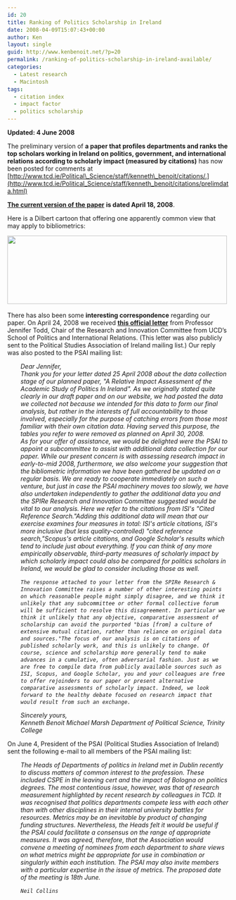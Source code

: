 ```yaml
---
id: 20
title: Ranking of Politics Scholarship in Ireland
date: 2008-04-09T15:07:43+00:00
author: Ken
layout: single
guid: http://www.kenbenoit.net/?p=20
permalink: /ranking-of-politics-scholarship-in-ireland-available/
categories:
  - Latest research
  - Macintosh
tags:
  - citation index
  - impact factor
  - politics scholarship
---
```

**Updated: 4 June 2008**

The preliminary version of **a paper that profiles departments and ranks the top scholars working in Ireland on politics, government, and international relations according to scholarly impact (measured by citations)** has now been posted for comments at [http://www.tcd.ie/Political\_Science/staff/kenneth\_benoit/citations/.](http://www.tcd.ie/Political_Science/staff/kenneth_benoit/citations/prelimdata.html)

[**The current version of the paper**](http://www.tcd.ie/Political_Science/staff/kenneth_benoit/citations/politics_in_ireland_preliminary.pdf) **is dated April 18, 2008**.

Here is a Dilbert cartoon that offering one apparently common view that may apply to bibliometrics:

[<img class="aligncenter size-full wp-image-23" title="dilbert1" src="/assets/images/dilbert1.jpg" alt="" width="500" height="155" srcset="/assets/images/dilbert1.jpg 560w, /assets/images/dilbert1-300x93.jpg 300w" sizes="(max-width: 500px) 100vw, 500px" />](/assets/images/dilbert1.jpg)

There has also been some **interesting correspondence** regarding our paper. On April 24, 2008 we received [**this official letter**](/assets/files/pdfs/UCDreply28apr2008.pdf "UCD's reply letter on our exercise") from Professor Jennifer Todd, Chair of the Research and Innovation Committee from UCD&#8217;s School of Politics and International Relations. (This letter was also publicly sent to the Political Studies Association of Ireland mailing list.) Our reply was also posted to the PSAI mailing list:

<address style="padding-left: 30px;">
  Dear Jennifer,
</address>

<address style="padding-left: 30px;">
</address>

<address style="padding-left: 30px;">
</address>

<address style="padding-left: 30px;">
  Thank you for your letter dated 25 April 2008 about the data collection stage of our planned paper, "A Relative Impact Assessment of the Academic Study of Politics In Ireland". As we originally stated quite clearly in our draft paper and on our website, we had posted the data we collected not because we intended for this data to form our final analysis, but rather in the interests of full accountability to those involved, especially for the purpose of catching errors from those most familiar with their own citation data. Having served this purpose, the tables you refer to were removed as planned on April 30, 2008.
</address>

<address style="padding-left: 30px;">
  As for your offer of assistance, we would be delighted were the PSAI to appoint a subcommittee to assist with additional data collection for our paper. While our present concern is with assessing research impact in early-to-mid 2008, furthermore, we also welcome your suggestion that the bibliometric information we have been gathered be updated on a regular basis. We are ready to cooperate immediately on such a venture, but just in case the PSAI machinery moves too slowly, we have also undertaken independently to gather the additional data you and the SPIRe Research and Innovation Committee suggested would be vital to our analysis. Here we refer to the citations from ISI's "Cited Reference Search."Adding this additional data will mean that our exercise examines four measures in total: ISI's article citations, ISI's more inclusive (but less quality-controlled) "cited reference search,"Scopus's article citations, and Google Scholar's results which tend to include just about everything. If you can think of any more empirically observable, third-party measures of scholarly impact by which scholarly impact could also be compared for politics scholars in Ireland, we would be glad to consider including those as well.


    The response attached to your letter from the SPIRe Research & Innovation Committee raises a number of other interesting points on which reasonable people might simply disagree, and we think it unlikely that any subcommittee or other formal collective forum will be sufficient to resolve this disagreement. In particular we think it unlikely that any objective, comparative assessment of scholarship can avoid the purported "bias [from] a culture of extensive mutual citation, rather than reliance on original data and sources."The focus of our analysis is on citations of published scholarly work, and this is unlikely to change. Of course, science and scholarship more generally tend to make advances in a cumulative, often adversarial fashion. Just as we are free to compile data from publicly available sources such as ISI, Scopus, and Google Scholar, you and your colleagues are free to offer rejoinders to our paper or present alternative comparative assessments of scholarly impact. Indeed, we look forward to the healthy debate focused on research impact that would result from such an exchange.

</address>

<address style="padding-left: 30px;">
</address>

<address style="padding-left: 30px;">
</address>

<address style="padding-left: 30px;">
</address>

<address style="padding-left: 30px;">
  Sincerely yours,
</address>

<address style="padding-left: 30px;">
</address>

<address style="padding-left: 30px;">
</address>

<address style="padding-left: 30px;">
</address>

<address style="padding-left: 30px;">
  Kenneth Benoit
 Michael Marsh
 Department of Political Science, Trinity College
</address>

<address style="padding-left: 30px;">
</address>

<address style="padding-left: 30px;">
</address>

On June 4, President of the PSAI (Political Studies Association of Ireland) sent the following e-mail to all members of the PSAI mailing list:

<address style="padding-left: 30px;">
  The Heads of Departments of politics in Ireland met in Dublin recently to discuss matters of common interest to the profession. These included CSPE in the leaving cert and the impact of Bologna on politics degrees. The most contentious issue, however, was that of research measurement highlighted by recent research by colleagues in TCD. It was recognised that politics departments compete less with each other than with other disciplines in their internal university battles for resources. Metrics may be an inevitable by product of changing funding structures. Nevertheless, the Heads felt it would be useful if the PSAI could facilitate a consensus on the range of appropriate measures. It was agreed, therefore, that the Association would convene a meeting of nominees from each department to share views on what metrics might be appropriate for use in combination or singularly within each institution. The PSAI may also invite members with a particular expertise in the issue of metrics. The proposed date of the meeting is 18th June.


    Neil Collins

</address>
